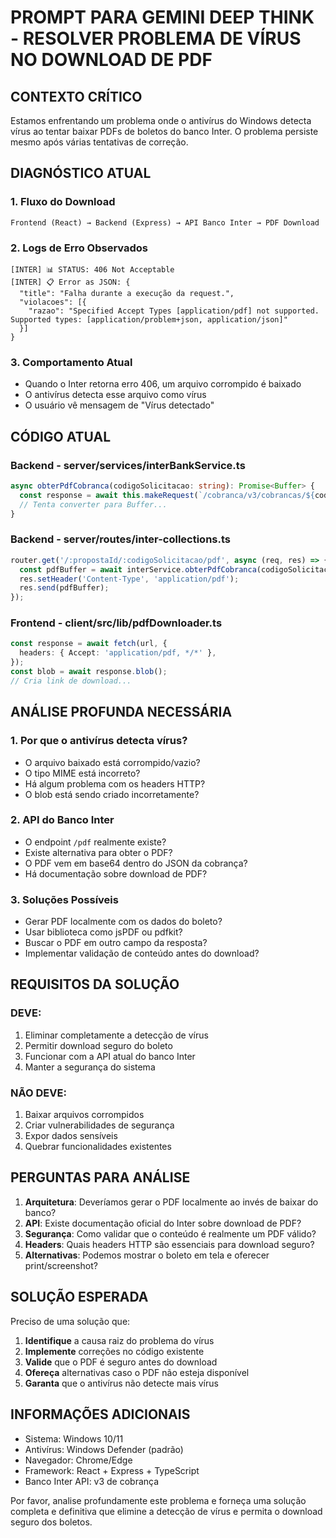 # PROMPT PARA GEMINI DEEP THINK - RESOLVER PROBLEMA DE VÍRUS NO DOWNLOAD DE PDF

## CONTEXTO CRÍTICO

Estamos enfrentando um problema onde o antivírus do Windows detecta vírus ao tentar baixar PDFs de boletos do banco Inter. O problema persiste mesmo após várias tentativas de correção.

## DIAGNÓSTICO ATUAL

### 1. Fluxo do Download

```
Frontend (React) → Backend (Express) → API Banco Inter → PDF Download
```

### 2. Logs de Erro Observados

```
[INTER] 📊 STATUS: 406 Not Acceptable
[INTER] 📋 Error as JSON: {
  "title": "Falha durante a execução da request.",
  "violacoes": [{
    "razao": "Specified Accept Types [application/pdf] not supported. Supported types: [application/problem+json, application/json]"
  }]
}
```

### 3. Comportamento Atual

- Quando o Inter retorna erro 406, um arquivo corrompido é baixado
- O antivírus detecta esse arquivo como vírus
- O usuário vê mensagem de "Vírus detectado"

## CÓDIGO ATUAL

### Backend - server/services/interBankService.ts

```typescript
async obterPdfCobranca(codigoSolicitacao: string): Promise<Buffer> {
  const response = await this.makeRequest(`/cobranca/v3/cobrancas/${codigoSolicitacao}/pdf`, 'GET');
  // Tenta converter para Buffer...
}
```

### Backend - server/routes/inter-collections.ts

```typescript
router.get('/:propostaId/:codigoSolicitacao/pdf', async (req, res) => {
  const pdfBuffer = await interService.obterPdfCobranca(codigoSolicitacao);
  res.setHeader('Content-Type', 'application/pdf');
  res.send(pdfBuffer);
});
```

### Frontend - client/src/lib/pdfDownloader.ts

```typescript
const response = await fetch(url, {
  headers: { Accept: 'application/pdf, */*' },
});
const blob = await response.blob();
// Cria link de download...
```

## ANÁLISE PROFUNDA NECESSÁRIA

### 1. Por que o antivírus detecta vírus?

- O arquivo baixado está corrompido/vazio?
- O tipo MIME está incorreto?
- Há algum problema com os headers HTTP?
- O blob está sendo criado incorretamente?

### 2. API do Banco Inter

- O endpoint `/pdf` realmente existe?
- Existe alternativa para obter o PDF?
- O PDF vem em base64 dentro do JSON da cobrança?
- Há documentação sobre download de PDF?

### 3. Soluções Possíveis

- Gerar PDF localmente com os dados do boleto?
- Usar biblioteca como jsPDF ou pdfkit?
- Buscar o PDF em outro campo da resposta?
- Implementar validação de conteúdo antes do download?

## REQUISITOS DA SOLUÇÃO

### DEVE:

1. Eliminar completamente a detecção de vírus
2. Permitir download seguro do boleto
3. Funcionar com a API atual do banco Inter
4. Manter a segurança do sistema

### NÃO DEVE:

1. Baixar arquivos corrompidos
2. Criar vulnerabilidades de segurança
3. Expor dados sensíveis
4. Quebrar funcionalidades existentes

## PERGUNTAS PARA ANÁLISE

1. **Arquitetura**: Deveríamos gerar o PDF localmente ao invés de baixar do banco?
2. **API**: Existe documentação oficial do Inter sobre download de PDF?
3. **Segurança**: Como validar que o conteúdo é realmente um PDF válido?
4. **Headers**: Quais headers HTTP são essenciais para download seguro?
5. **Alternativas**: Podemos mostrar o boleto em tela e oferecer print/screenshot?

## SOLUÇÃO ESPERADA

Preciso de uma solução que:

1. **Identifique** a causa raiz do problema do vírus
2. **Implemente** correções no código existente
3. **Valide** que o PDF é seguro antes do download
4. **Ofereça** alternativas caso o PDF não esteja disponível
5. **Garanta** que o antivírus não detecte mais vírus

## INFORMAÇÕES ADICIONAIS

- Sistema: Windows 10/11
- Antivírus: Windows Defender (padrão)
- Navegador: Chrome/Edge
- Framework: React + Express + TypeScript
- Banco Inter API: v3 de cobrança

Por favor, analise profundamente este problema e forneça uma solução completa e definitiva que elimine a detecção de vírus e permita o download seguro dos boletos.
